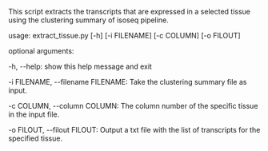 This script extracts the transcripts that are expressed in a selected tissue using the clustering summary of isoseq pipeline.

usage: extract_tissue.py [-h] [-i FILENAME] [-c COLUMN] [-o FILOUT]

optional arguments:

-h, --help: show this help message and exit

-i FILENAME, --filename FILENAME: Take the clustering summary file as input.
                    
-c COLUMN, --column COLUMN: The column number of the specific tissue in the input file.

-o FILOUT, --filout FILOUT: Output a txt file with the list of transcripts for the specified tissue.
